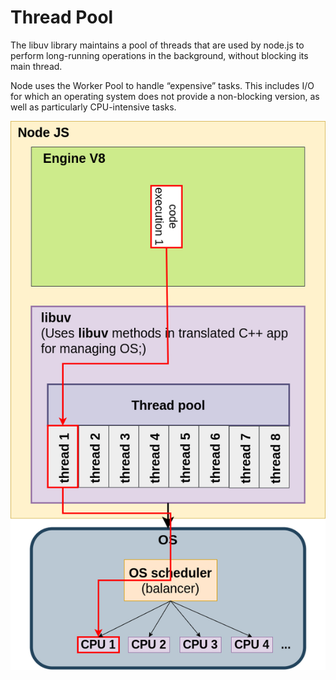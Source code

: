 # Thread Pool

The libuv library maintains a pool of threads that are used by node.js to perform 
long-running operations in the background, without blocking its main thread.

Node uses the Worker Pool to handle “expensive” tasks. This includes I/O for which an 
operating system does not provide a non-blocking version, as well as particularly 
CPU-intensive tasks.

[![](../../images/thread_pool.drawio.png)](../../images/thread_pool.drawio.png)
